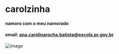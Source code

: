 # carolzinha
#### namoro com o meu namorado
#### email: ana.carolinarocha.batista@escola.pr.gov.br

![image](https://user-images.githubusercontent.com/110929123/184942747-09ae2fb9-6c45-426a-afc4-b27ac4b19cdd.png)

<!--
**carolrcbatista/carolrcbatista** is a ✨ _special_ ✨ repository because its `README.md` (this file) appears on your GitHub profile.

Here are some ideas to get you started:

- 🔭 I’m currently working on ...
- 🌱 I’m currently learning ...
- 👯 I’m looking to collaborate on ...
- 🤔 I’m looking for help with ...
- 💬 Ask me about ...
- 📫 How to reach me: ...
- 😄 Pronouns: ...
- ⚡ Fun fact: ...
-->
